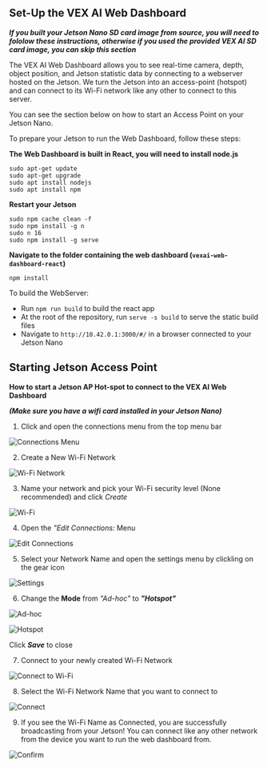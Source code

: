 ## Set-Up the VEX AI Web Dashboard

***If you built your Jetson Nano SD card image from source, you will need to fololow these instructions, otherwise if you used the provided VEX AI SD card image, you can skip this section***

The VEX AI Web Dashboard allows you to see real-time camera, depth, object position, and Jetson statistic data by connecting to a webserver hosted on the Jetson. We turn the Jetson into an access-point (hotspot) and can connect to its Wi-Fi network like any other to connect to this server.

You can see the section below on how to start an Access Point on your Jetson Nano.

To prepare your Jetson to run the Web Dashboard, follow these steps:

**The Web Dashboard is built in React, you will need to install node.js**
```
sudo apt-get update
sudo apt-get upgrade
sudo apt install nodejs
sudo apt install npm
```

**Restart your Jetson**
```
sudo npm cache clean -f
sudo npm install -g n
sudo n 16
sudo npm install -g serve
```

**Navigate to the folder containing the web dashboard (`vexai-web-dashboard-react`)**

`npm install`

To build the WebServer:
- Run `npm run build` to build the react app
- At the root of the repository, run `serve -s build` to serve the static build files
- Navigate to `http://10.42.0.1:3000/#/` in a browser connected to your Jetson Nano


## Starting Jetson Access Point

**How to start a Jetson AP Hot-spot to connect to the VEX AI Web Dashboard**

***(Make sure you have a wifi card installed in your Jetson Nano)***

1. Click and open the connections menu from the top menu bar

![Connections Menu](tutorial/image1.png)

2. Create a New Wi-Fi Network

![Wi-Fi Network](tutorial/image2.png)

3. Name your network and pick your Wi-Fi security level (None recommended) and click *Create*

![Wi-Fi](tutorial/image3.png)

4. Open the *"Edit Connections:* Menu

![Edit Connections](tutorial/image7.png)

5. Select your Network Name and open the settings menu by clickling on the gear icon

![Settings](tutorial/image8.png)

6. Change the **Mode** from *"Ad-hoc"* to ***"Hotspot"***

![Ad-hoc](tutorial/image9.png)

![Hotspot](tutorial/image10.png)

Click ***Save*** to close

7. Connect to your newly created Wi-Fi Network

![Connect to Wi-Fi](tutorial/image4.png)

8. Select the Wi-Fi Network Name that you want to connect to

![Connect](tutorial/image5.png)

9. If you see the Wi-Fi Name as Connected, you are successfully broadcasting from your Jetson!
You can connect like any other network from the device you want to run the web dashboard from.

![Confirm](tutorial/image6.png)
